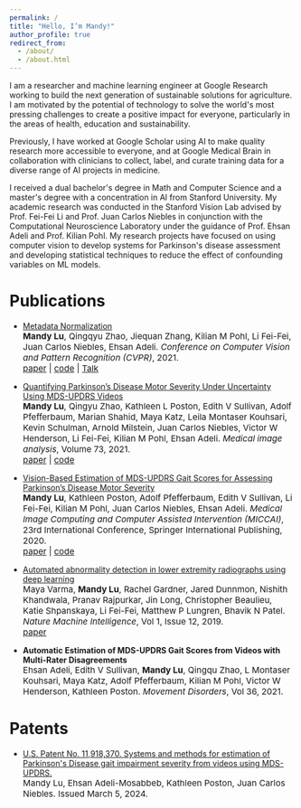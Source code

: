 ```yaml
---
permalink: /
title: "Hello, I’m Mandy!"
author_profile: true
redirect_from: 
  - /about/
  - /about.html
---
```


I am a researcher and machine learning engineer at Google Research working to build the next generation of sustainable solutions for agriculture. I am motivated by the potential of technology to solve the world's most pressing challenges to create a positive impact for everyone, particularly in the areas of health, education and sustainability. 

Previously, I have worked at Google Scholar using AI to make quality research more accessible to everyone, and at Google Medical Brain in collaboration with clinicians to collect, label, and curate training data for a diverse range of AI projects in medicine. 

I received a dual bachelor's degree in Math and Computer Science and a master's degree with a concentration in AI from Stanford University. My academic research was conducted in the Stanford Vision Lab advised by Prof. Fei-Fei Li and Prof. Juan Carlos Niebles in conjunction with the Computational Neuroscience Laboratory under the guidance of Prof. Ehsan Adeli and Prof. Kilian Pohl. My research projects have focused on using computer vision to develop systems for Parkinson's disease assessment and developing statistical techniques to reduce the effect of confounding variables on ML models.

Publications
======

- [Metadata Normalization](https://arxiv.org/abs/2307.14430)<br>
  <span style="font-size:4mm;">**Mandy Lu**, Qingqyu Zhao, Jiequan Zhang, Kilian M Pohl, Li Fei-Fei, Juan Carlos Niebles, Ehsan Adeli. *Conference on Computer Vision and Pattern Recognition (CVPR)*, 2021. </span><br>
  <span style="font-size:4mm;">[paper](https://openaccess.thecvf.com/content/CVPR2021/papers/Lu_Metadata_Normalization_CVPR_2021_paper.pdf) | [code](https://github.com/mlu355/MetadataNorm) | [Talk](https://www.youtube.com/watch?v=NX4Xz86khUE&ab_channel=MandyLu) </span>

- [Quantifying Parkinson’s Disease Motor Severity Under Uncertainty Using MDS-UPDRS Videos](https://pmc.ncbi.nlm.nih.gov/articles/PMC8453121/)<br>
  <span style="font-size:4mm;">**Mandy Lu**, Qingyu Zhao, Kathleen L Poston, Edith V Sullivan, Adolf Pfefferbaum, Marian Shahid, Maya Katz, Leila Montaser Kouhsari, Kevin Schulman, Arnold Milstein, Juan Carlos Niebles, Victor W Henderson, Li Fei-Fei, Kilian M Pohl, Ehsan Adeli. *Medical image analysis*, Volume 73, 2021. </span><br>
  <span style="font-size:4mm;">[paper](https://pmc.ncbi.nlm.nih.gov/articles/PMC8453121/) | [code](https://github.com/mlu355/PD-Motor-Severity-Estimation)  </span>

- [Vision-Based Estimation of MDS-UPDRS Gait Scores for Assessing Parkinson’s Disease Motor Severity](https://pmc.ncbi.nlm.nih.gov/articles/PMC7585545/)<br>
  <span style="font-size:4mm;">**Mandy Lu**, Kathleen Poston, Adolf Pfefferbaum, Edith V Sullivan, Li Fei-Fei, Kilian M Pohl, Juan Carlos Niebles, Ehsan Adeli. *Medical Image Computing and Computer Assisted Intervention (MICCAI)*, 23rd International Conference, Springer International Publishing, 2020. </span><br>
  <span style="font-size:4mm;">[paper](https://pmc.ncbi.nlm.nih.gov/articles/PMC7585545/) | [code](https://github.com/mlu355/PD-Motor-Severity-Estimation)  </span>

- [Automated abnormality detection in lower extremity radiographs using deep learning](https://www.nature.com/articles/s42256-019-0126-0)<br>
  <span style="font-size:4mm;">Maya Varma, **Mandy Lu**, Rachel Gardner, Jared Dunnmon, Nishith Khandwala, Pranav Rajpurkar, Jin Long, Christopher Beaulieu, Katie Shpanskaya, Li Fei-Fei, Matthew P Lungren, Bhavik N Patel. *Nature Machine Intelligence*, Vol 1, Issue 12, 2019. </span><br>
  <span style="font-size:4mm;">[paper](https://www.nature.com/articles/s42256-019-0126-0) </span>

- **Automatic Estimation of MDS-UPDRS Gait Scores from Videos with Multi-Rater Disagreements** <br>
  <span style="font-size:4mm;">Ehsan Adeli, Edith V Sullivan, **Mandy Lu**, Qingqu Zhao, L Montaser Kouhsari, Maya Katz, Adolf Pfefferbaum, Kilian M Pohl, Victor W Henderson, Kathleen Poston. *Movement Disorders*, Vol 36, 2021. </span><br>


Patents
======
- [U.S. Patent No. 11,918,370. Systems and methods for estimation of Parkinson's Disease gait impairment severity from videos using MDS-UPDRS.](https://patents.google.com/patent/US11918370B2/en) <br>
  <span style="font-size:4mm;">Mandy Lu, Ehsan Adeli-Mosabbeb, Kathleen Poston, Juan Carlos Niebles. Issued March 5, 2024. </span><br>




